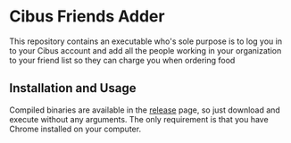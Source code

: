 # Cibus Friends Adder
This repository contains an executable who's sole purpose is to log you in to your Cibus account and add all the people working in your organization to your friend list so they can charge you when ordering food

## Installation and Usage
Compiled binaries are available in the [release](https://github.com/r-darwish/cibus/releases) page, so just download and execute without any arguments. The only requirement is that you have Chrome installed on your computer.
